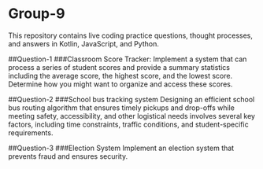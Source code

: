 # Group-9
This repository contains live coding practice questions, thought processes, and answers in Kotlin, JavaScript, and Python. 

##Question-1
###Classroom Score Tracker:
Implement a system that can process a series of student scores and provide a summary statistics including the average score, the highest score, and the lowest score. Determine how you might want to organize and access these scores.


##Question-2
###School bus tracking system
Designing an efficient school bus routing algorithm that ensures timely pickups and drop-offs while meeting safety, accessibility, and other logistical needs involves several key factors, including time constraints, traffic conditions, and student-specific requirements.


##Question-3
###Election System
Implement an election system that prevents fraud and ensures security.
